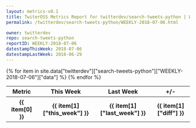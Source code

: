 ```yaml
---
layout: metrics-v0.1
title: TwiterOSS Metrics Report for twitterdev/search-tweets-python | WEEKLY-2018-07-06 | 2018-07-06
permalink: /twitterdev/search-tweets-python/WEEKLY-2018-07-06.html

owner: twitterdev
repo: search-tweets-python
reportID: WEEKLY-2018-07-06
datestampThisWeek: 2018-07-06
datestampLastWeek: 2018-06-29
---
```


<table style="width: 100%">
    <tr>
        <th>Metric</th>
        <th>This Week</th>
        <th>Last Week</th>
        <th>+/-</th>
    </tr>
    {% for item in site.data["twitterdev"]["search-tweets-python"]["WEEKLY-2018-07-06"]["data"] %}
    <tr>
        <th>{{ item[0] }}</th>
        <th>{{ item[1]["this_week"] }}</th>
        <th>{{ item[1]["last_week"] }}</th>
        <th>{{ item[1]["diff"] }}</th>
    </tr>
    {% endfor %}
</table>

